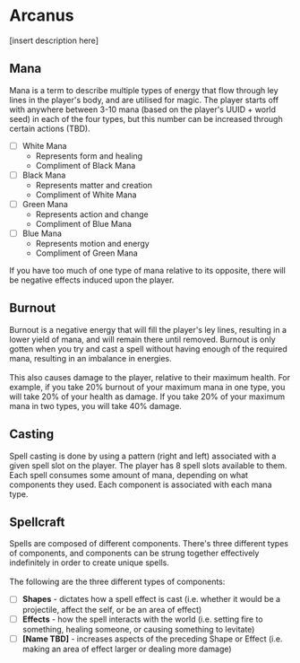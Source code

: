 # Arcanus
\[insert description here\]

## Mana
Mana is a term to describe multiple types of energy that flow through ley lines in the player's body, and are utilised for magic. The player starts off with anywhere between 3-10 mana (based on the player's UUID + world seed) in each of the four types, but this number can be increased through certain actions (TBD).
- [ ] White Mana
  - Represents form and healing
  - Compliment of Black Mana
- [ ] Black Mana
  - Represents matter and creation
  - Compliment of White Mana
- [ ] Green Mana
  - Represents action and change
  - Compliment of Blue Mana
- [ ] Blue Mana
  - Represents motion and energy 
  - Compliment of Green Mana

If you have too much of one type of mana relative to its opposite, there will be negative effects induced upon the player.

## Burnout
Burnout is a negative energy that will fill the player's ley lines, resulting in a lower yield of mana, and will remain there until removed. Burnout is only gotten when you try and cast a spell without having enough of the required mana, resulting in an imbalance in energies.
<br><br>
This also causes damage to the player, relative to their maximum health. For example, if you take 20% burnout of your maximum mana in one type, you will take 20% of your health as damage. If you take 20% of your maximum mana in two types, you will take 40% damage.

## Casting
Spell casting is done by using a pattern (right and left) associated with a given spell slot on the player. The player has 8 spell slots available to them. Each spell consumes some amount of mana, depending on what components they used. Each component is associated with each mana type.

## Spellcraft
Spells are composed of different components. There's three different types of components, and components can be strung together effectively indefinitely in order to create unique spells.
<br><br>
The following are the three different types of components:
- [ ] **Shapes** - dictates how a spell effect is cast (i.e. whether it would be a projectile, affect the self, or be an area of effect)
- [ ] **Effects** - how the spell interacts with the world (i.e. setting fire to something, healing someone, or causing something to levitate)
- [ ] **\[Name TBD]** - increases aspects of the preceding Shape or Effect (i.e. making an area of effect larger or dealing more damage)
